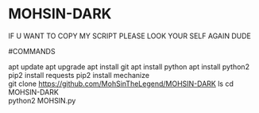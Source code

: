 # MOHSIN-DARK
IF U WANT TO COPY MY SCRIPT PLEASE LOOK YOUR SELF AGAIN DUDE 

#COMMANDS 

apt update 
apt upgrade 
apt install git 
apt install python 
apt install python2 
pip2 install requests
pip2 install mechanize  
git clone https://github.com/MohSinTheLegend/MOHSIN-DARK 
ls 
cd MOHSIN-DARK  
python2 MOHSIN.py
